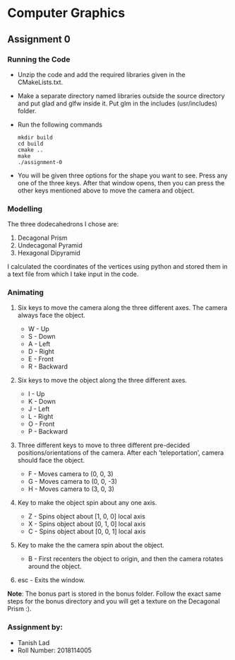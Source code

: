 # Computer Graphics
## Assignment 0

### Running the Code

- Unzip the code and add the required libraries given in the CMakeLists.txt.

- Make a separate directory named libraries outside the source directory and put glad and glfw inside it. Put glm in the includes (usr/includes) folder.

- Run the following commands
  	```
	mkdir build
	cd build
	cmake ..
    make
    ./assignment-0
	```

- You will be given three options for the shape you want to see. Press any one of the three keys.
After that window opens, then you can press the other keys mentioned above to move the camera and object.

### Modelling

The three dodecahedrons I chose are:
1. Decagonal Prism
2. Undecagonal Pyramid
3. Hexagonal Dipyramid

I calculated the coordinates of the vertices using python and stored them in a text file from which I take input in the code.

### Animating

1. Six keys to move the camera along the three different axes. The camera always face the object.
    - W - Up
    - S - Down
    - A - Left
    - D - Right
    - E - Front
    - R - Backward

2. Six keys to move the object along the three different axes.
    - I - Up
    - K - Down
    - J - Left
    - L - Right
    - O - Front
    - P - Backward

3. Three different keys to move to three different pre-decided positions/orientations of the camera. After each ’teleportation’, camera should face the object.
    - F - Moves camera to (0, 0, 3)
    - G - Moves camera to (0, 0, -3)
    - H - Moves camera to (3, 0, 3)

4. Key to make the object spin about any one axis.
    - Z - Spins object about [1, 0, 0] local axis
    - X - Spins object about [0, 1, 0] local axis
    - C - Spins object about [0, 0, 1] local axis

5. Key to make the the camera spin about the object.
    - B - First recenters the object to origin, and then the camera rotates around the object.

6. esc - Exits the window.


**Note**: The bonus part is stored in the bonus folder. Follow the exact same steps for the bonus directory and you will get a texture on the Decagonal Prism :).

### Assignment by:
- Tanish Lad
- Roll Number: 2018114005
